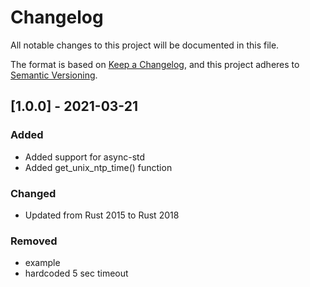 # Changelog
All notable changes to this project will be documented in this file.

The format is based on [Keep a Changelog](https://keepachangelog.com/en/1.0.0/),
and this project adheres to [Semantic Versioning](https://semver.org/spec/v2.0.0.html).

## [1.0.0] - 2021-03-21

### Added
- Added support for async-std
- Added get_unix_ntp_time() function

### Changed
- Updated from Rust 2015 to Rust 2018

### Removed
- example
- hardcoded 5 sec timeout
